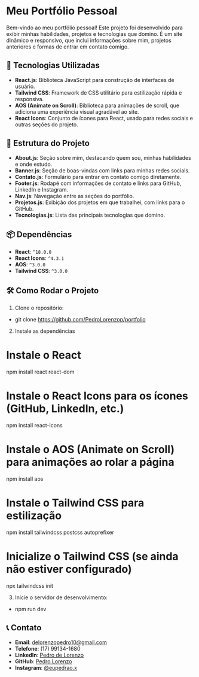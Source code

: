 # Meu Portfólio Pessoal

Bem-vindo ao meu portfólio pessoal! Este projeto foi desenvolvido para exibir minhas habilidades, projetos e tecnologias que domino. É um site dinâmico e responsivo, que inclui informações sobre mim, projetos anteriores e formas de entrar em contato comigo.

## 🚀 Tecnologias Utilizadas

- **React.js**: Biblioteca JavaScript para construção de interfaces de usuário.
- **Tailwind CSS**: Framework de CSS utilitário para estilização rápida e responsiva.
- **AOS (Animate on Scroll)**: Biblioteca para animações de scroll, que adiciona uma experiência visual agradável ao site.
- **React Icons**: Conjunto de ícones para React, usado para redes sociais e outras seções do projeto.

## 📂 Estrutura do Projeto

- **About.js**: Seção sobre mim, destacando quem sou, minhas habilidades e onde estudo.
- **Banner.js**: Seção de boas-vindas com links para minhas redes sociais.
- **Contato.js**: Formulário para entrar em contato comigo diretamente.
- **Footer.js**: Rodapé com informações de contato e links para GitHub, LinkedIn e Instagram.
- **Nav.js**: Navegação entre as seções do portfólio.
- **Projetos.js**: Exibição dos projetos em que trabalhei, com links para o GitHub.
- **Tecnologias.js**: Lista das principais tecnologias que domino.

## 📦 Dependências

- **React**: `^18.0.0`
- **React Icons**: `^4.3.1`
- **AOS**: `^3.0.0`
- **Tailwind CSS**: `^3.0.0`

## 🛠 Como Rodar o Projeto

1. Clone o repositório:
- git clone https://github.com/PedroLorenzop/portfolio

2. Instale as dependências

# Instale o React
npm install react react-dom

# Instale o React Icons para os ícones (GitHub, LinkedIn, etc.)
npm install react-icons

# Instale o AOS (Animate on Scroll) para animações ao rolar a página
npm install aos

# Instale o Tailwind CSS para estilização
npm install tailwindcss postcss autoprefixer

# Inicialize o Tailwind CSS (se ainda não estiver configurado)
npx tailwindcss init

3. Inicie o servidor de desenvolvimento:
- npm run dev


## 📞 Contato

- **Email**: delorenzopedro10@gmail.com
- **Telefone**: (17) 99134-1680
- **LinkedIn**: [Pedro de Lorenzo](https://www.linkedin.com/in/pedro-de-lorenzo/)
- **GitHub**: [Pedro Lorenzo](https://github.com/PedroLorenzop)
- **Instagram**: [@eupedrao.x](https://www.instagram.com/eupedrao.x/)


